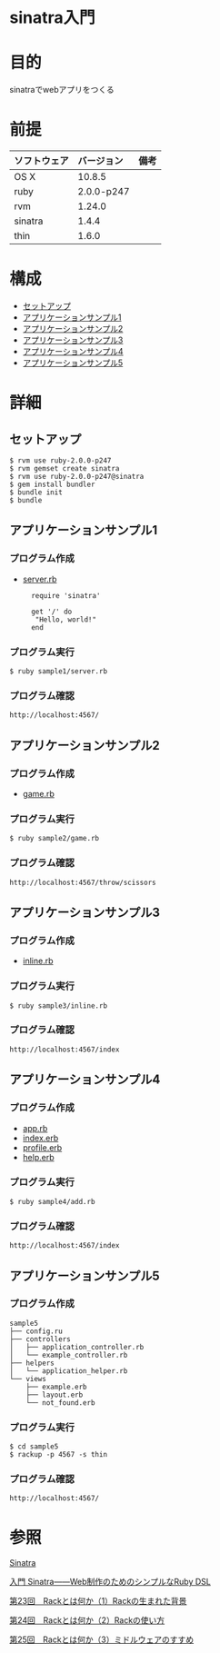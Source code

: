 sinatra入門
====================

# 目的 #
sinatraでwebアプリをつくる

# 前提 #
| ソフトウェア   | バージョン   | 備考        |
|:---------------|:-------------|:------------|
| OS X           |10.8.5        |             |
| ruby           |2.0.0-p247    |             |
| rvm            |1.24.0        |             |
| sinatra        |1.4.4         |             |
| thin           |1.6.0         |             |

# 構成 #

+ [セットアップ](#chap1)
+ [アプリケーションサンプル1](#chap2)
+ [アプリケーションサンプル2](#chap3)
+ [アプリケーションサンプル3](#chap4)
+ [アプリケーションサンプル4](#chap5)
+ [アプリケーションサンプル5](#chap6)

# 詳細 #

## <a name="chap1">セットアップ ##

    $ rvm use ruby-2.0.0-p247
    $ rvm gemset create sinatra
    $ rvm use ruby-2.0.0-p247@sinatra
    $ gem install bundler
    $ bundle init
    $ bundle

## <a name="chap2">アプリケーションサンプル1 ##

### プログラム作成 ###

+ [server.rb](sinatra_introduction/sample1/server.rb)

        require 'sinatra'
    
        get '/' do
         "Hello, world!"
        end

### プログラム実行 ###

    $ ruby sample1/server.rb

### プログラム確認 ###

    http://localhost:4567/

## <a name="chap3"> アプリケーションサンプル2 ##

### プログラム作成 ###

+ [game.rb](sinatra_introduction/sample2/game.rb)

### プログラム実行 ###

    $ ruby sample2/game.rb

### プログラム確認 ###

    http://localhost:4567/throw/scissors

## <a name="chap4"> アプリケーションサンプル3 ##

### プログラム作成 ###

+ [inline.rb](sinatra_introduction/sample3/inline.rb)

### プログラム実行 ###

    $ ruby sample3/inline.rb

### プログラム確認 ###

    http://localhost:4567/index

## <a name="chap5"> アプリケーションサンプル4 ##

### プログラム作成 ###

+ [app.rb](sinatra_introduction/sample4/app.rb)
+ [index.erb](sinatra_introduction/sample4/views/index.erb)
+ [profile.erb](sinatra_introduction/sample4/views/profile.html.erb)
+ [help.erb](sinatra_introduction/sample4/views/help.html.erb)

### プログラム実行 ###

    $ ruby sample4/add.rb

### プログラム確認 ###

    http://localhost:4567/index

## <a name="chap6"> アプリケーションサンプル5 ##

### プログラム作成 ###

    sample5
    ├── config.ru
    ├── controllers
    │   ├── application_controller.rb
    │   └── example_controller.rb
    ├── helpers
    │   └── application_helper.rb
    └── views
        ├── example.erb
        ├── layout.erb
        └── not_found.erb

### プログラム実行 ###

    $ cd sample5
    $ rackup -p 4567 -s thin

### プログラム確認 ###

    http://localhost:4567/

# 参照 #

[Sinatra](http://www.sinatrarb.com/intro-jp.html)

[入門 Sinatra――Web制作のためのシンプルなRuby DSL](http://www.oreilly.co.jp/books/9784873115597/)

[第23回　Rackとは何か（1）Rackの生まれた背景](http://gihyo.jp/dev/serial/01/ruby/0023)

[第24回　Rackとは何か（2）Rackの使い方](http://gihyo.jp/dev/serial/01/ruby/0024)

[第25回　Rackとは何か（3）ミドルウェアのすすめ](http://gihyo.jp/dev/serial/01/ruby/0025)


